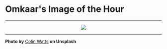 # Omkaar's Image of the Hour

---

<div align="center">

<a href="https://unsplash.com/photos/purple-flowers-bloom-before-majestic-mountains-l5oWg7ezXgs">
  <img src="https://images.unsplash.com/photo-1750779940923-8d6cf0867df7?crop=entropy&cs=tinysrgb&fit=max&fm=jpg&ixid=M3w3NjA2Nzh8MHwxfHJhbmRvbXx8fHx8fHx8fDE3NTMxNzEyMDB8&ixlib=rb-4.1.0&q=80&w=1080" style="max-width:100%; height:auto;">
</a>



</div>

---

**Photo by** [Colin Watts](https://unsplash.com/@colinwatts) **on Unsplash**
